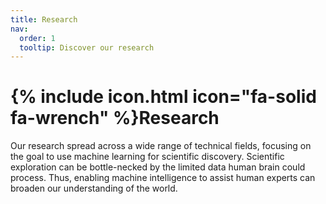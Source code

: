 ```yaml
---
title: Research
nav:
  order: 1
  tooltip: Discover our research
---
```


# {% include icon.html icon="fa-solid fa-wrench" %}Research

Our research spread across a wide range of technical fields, focusing on the goal to use machine learning for scientific discovery. Scientific exploration can be bottle-necked by the limited data human brain could process. Thus, enabling machine intelligence to assist human experts can broaden our understanding of the world.